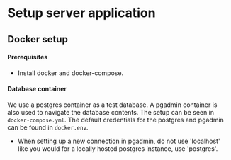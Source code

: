 # Setup server application

## Docker setup

#### Prerequisites
- Install docker and docker-compose.

#### Database container
We use a postgres container as a test database. A pgadmin container is also used to navigate the database contents. The setup can be seen in `docker-compose.yml`. The default credentials for the postgres and pgadmin can be found in `docker.env`.
- When setting up a new connection in pgadmin, do not use 'localhost' like you would for a locally hosted postgres instance, use 'postgres'.